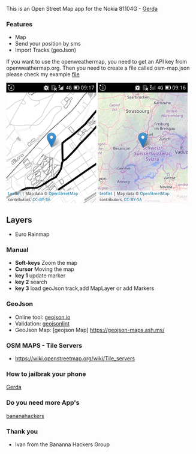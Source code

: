 This is an Open Street Map app for the Nokia 81104G - [Gerda](https://gerda.tech/) 

### Features
+ Map
+ Send your position by sms
+ Import Tracks (geoJson)

If you want to use the openweathermap, you need to get an API key from openweathermap.org. Then you need to create a file called osm-map.json please check my example [file](/osm-map.json)



![image-2](/images/image-2.png)
![image-2](/images/image-3.png)

## Layers
+ Euro Rainmap


### Manual
+ **Soft-keys** Zoom the map
+ **Cursor** Moving the map
+ **key 1** update marker
+ **key 2** search
+ **key 3** load geoJson track,add MapLayer or add Markers 

### GeoJson
+ Online tool: [geojson.io](http://geojson.io/#map=1/-55/228)
+ Validation: [geojsonlint](http://geojsonlint.com/)
+ GeoJson Map: [geojson Map] https://geojson-maps.ash.ms/

### OSM MAPS - Tile Servers
+ https://wiki.openstreetmap.org/wiki/Tile_servers

### How to jailbrak your phone
[Gerda](https://gerda.tech/)

### Do you need more App's
[bananahackers](https://groups.google.com/forum/?utm_medium=email&utm_source=footer#!forum/bananahackers)

### Thank you
+ Ivan from the Bananna Hackers Group
